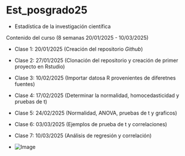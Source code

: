 # Est_posgrado25

- Estadística de la investigación científica 

Contenido del curso (8 semanas 20/01/2025 - 10/03/2025) 

- Clase 1: 20/01/2025 (Creación del repositorio *Github*)
- Clase 2: 27/01/2025 (Clonación del repositorio y creación de primer proyecto en Rstudio)
- Clase 3: 10/02/2025 (Importar datosa R provenientes de diferetnes fuentes)
- Clase 4: 17/02/2025 (Determinar la normalidad, homocedasticidad y pruebas de t)
- Clase 5: 24/02/2025 (Normalidad, ANOVA, pruebas de t y graficos)
- Clase 6: 03/03/2025 (Ejemplos de prueba de t y correlaciones)
- Clase 7: 10/03/2025 (Análisis de regresión y correlación) 

- ![Image](https://github.com/user-attachments/assets/58bb3033-7595-493d-8f17-a889a122f5f2)

